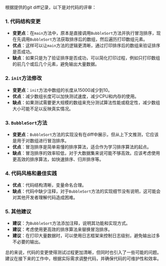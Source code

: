 根据提供的git diff记录，以下是对代码的评审：

### 1. 代码结构变更

- **变更点**：在`main`方法中，原本是直接调用`BubbleSort`方法并执行冒泡排序，现在先调用`BubbleSort`方法获取排序后的数组，然后遍历打印数组元素。
- **优点**：这样可以让`main`方法的逻辑更清晰，通过打印排序后的数组来验证排序是否成功。
- **缺点**：如果只是为了验证排序是否成功，可以简化打印过程，例如只打印数组的前几个或后几个元素，避免输出大量数据。

### 2. `init`方法修改

- **变更点**：`init`方法中数组的长度从15000减少到10。
- **优点**：减少数组长度可以加快测试速度，减少CPU和内存的使用。
- **缺点**：如果测试需要更大规模的数组来充分测试算法性能或稳定性，减少数组大小可能不足以反映真实情况。

### 3. `BubbleSort`方法

- **变更点**：`BubbleSort`方法的实现没有在diff中展示，但从上下文推测，它应该是用于对数组进行冒泡排序。
- **优点**：冒泡排序是简单易懂的排序算法，适合作为学习排序算法的起点。
- **缺点**：冒泡排序的效率较低，对于大数据集来说可能不够高效。应该考虑使用更高效的排序算法，如快速排序、归并排序等。

### 4. 代码风格和最佳实践

- **优点**：代码结构清晰，变量命名合理。
- **缺点**：代码中缺少注释，对于`BubbleSort`方法的实现细节没有说明，这可能会对其他开发者理解代码造成困难。

### 5. 其他建议

- **建议**：为`BubbleSort`方法添加注释，说明其功能和实现方式。
- **建议**：考虑使用更高效的排序算法来替换冒泡排序。
- **建议**：在打印大量数据时，可以使用日志框架来控制日志级别，避免输出过多不必要的输出。

总的来说，代码的变更使得测试过程更加清晰，但同时也引入了一些可能的问题。建议在接下来的工作中，根据实际需求调整代码，并确保代码的可维护性和效率。